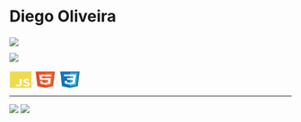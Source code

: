 # Diego Oliveira

<div style="margin-bottom: 10px">
  <a href="https://github.com/diegocgcfad/github-readme-stats">
    <img height=200 align="center" src="https://github-readme-stats.vercel.app/api?username=diegocgcfad&theme=merko" />
  </a>
</div>  

<div>
  <a href="https://github.com/diegocgcfad/convoychat">
    <img height=200 align="center" src="https://github-readme-stats.vercel.app/api/top-langs?username=diegocgcfad&layout=compact&langs_count=8&card_width=320&theme=merko" />
  </a>
</div>

<div style="display: inline_block">
<br>
  <img align="center" alt="Js" height="30" width="40" src="https://raw.githubusercontent.com/devicons/devicon/master/icons/javascript/javascript-plain.svg">
  <img align="center" alt="HTML" height="30" width="40" src="https://raw.githubusercontent.com/devicons/devicon/master/icons/html5/html5-original.svg">
  <img align="center" alt="CSS" height="30" width="40" src="https://raw.githubusercontent.com/devicons/devicon/master/icons/css3/css3-original.svg">
</div>

 <hr>
 
<div> 
  <a href = "mailto:diegocgcfad@hotmail.com"><img src="https://img.shields.io/badge/-Gmail-%23333?style=for-the-badge&logo=gmail&logoColor=white" target="_blank"></a>
  <a href="https://www.linkedin.com/in/diego-oliveira-a16498269/" target="_blank"><img src="https://img.shields.io/badge/-LinkedIn-%230077B5?style=for-the-badge&logo=linkedin&logoColor=white" target="_blank"></a>
</div>
